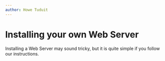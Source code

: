 ```yaml
---
author: Howe Tuduit
---
```


# Installing your own Web Server

Installing a Web Server may sound tricky, but it is quite simple if you follow our instructions.

